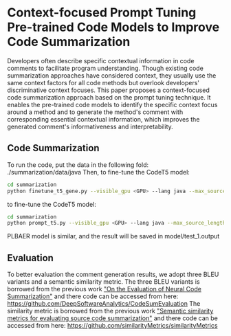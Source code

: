 # Context-focused Prompt Tuning Pre-trained Code Models to Improve Code Summarization

Developers often describe specific contextual information in code comments to facilitate program understanding. Though existing code summarization approaches have considered context, they usually use the same context factors for all code methods but overlook developers' discriminative context focuses. This paper proposes a context-focused code summarization approach based on the prompt tuning technique. It enables the pre-trained code models to identify the specific context focus around a method and to generate the method's comment with corresponding essential contextual information, which improves the generated comment's informativeness and interpretability. 

## Code Summarization

To run the code, put the data in the following fold: ./summarization/data/java
Then, to fine-tune the CodeT5 model:
```bash
cd summarization
python finetune_t5_gene.py --visible_gpu <GPU> --lang java --max_source_length 256 --max_target_length 64 --log_name=../java.log --do_train --do_eval --do_test
```

to fine-tune the CodeT5 model:
```bash
cd summarization
python prompt_t5.py --visible_gpu <GPU> --lang java --max_source_length 256 --max_target_length 64 --log_name=../java.log --do_train --do_eval --do_test
```
PLBAER model is similar, and the result will be saved in model/test_1.output

## Evaluation

To better evaluation the comment generation results, we adopt three BLEU variants and a semantic similarity metric.
The three BLEU variants is borrowed from the previous work ["On the Evaluation of Neural Code Summarization"](https://arxiv.org/abs/2107.07112) and there code can be accessed from here: https://github.com/DeepSoftwareAnalytics/CodeSumEvaluation
The similarity metric is borrowed from the previous work  ["Semantic similarity metrics for evaluating source code summarization"](https://dl.acm.org/doi/abs/10.1145/3524610.3527909) and there code can be accessed from here: https://github.com/similarityMetrics/similarityMetrics
